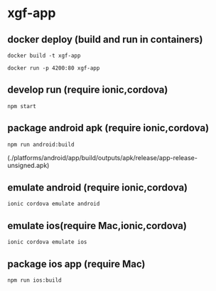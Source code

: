 # xgf-app

## docker deploy (build and run in containers)
```
docker build -t xgf-app
```
```
docker run -p 4200:80 xgf-app
```
## develop run (require ionic,cordova)
```
npm start
```
## package android apk (require ionic,cordova)

```
npm run android:build
```
(./platforms/android/app/build/outputs/apk/release/app-release-unsigned.apk)

## emulate android (require ionic,cordova)

```
ionic cordova emulate android
```

## emulate ios(require Mac,ionic,cordova)

```
ionic cordova emulate ios
```

## package ios app (require Mac)
```
npm run ios:build
```
